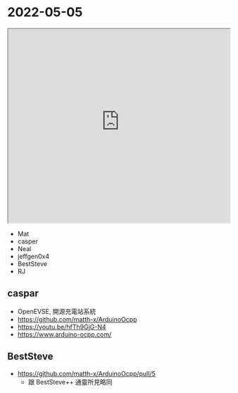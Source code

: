 # 2022-05-05

<iframe src="https://photos.hackingthursday.org/2022/2022-05-05" width="100%" height="440px"></iframe>

- Mat
- casper
- Neal
- jeffgen0x4
- BestSteve
- RJ

## caspar

- OpenEVSE, 開源充電站系統
- https://github.com/matth-x/ArduinoOcpp
- https://youtu.be/hfTh9GjG-N4
- https://www.arduino-ocpp.com/

## BestSteve

- https://github.com/matth-x/ArduinoOcpp/pull/5
    - 跟 BestSteve++ 通靈所見略同

